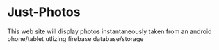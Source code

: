 # Just-Photos
This web site will display photos instantaneously taken from an android phone/tablet utlizing firebase database/storage 
